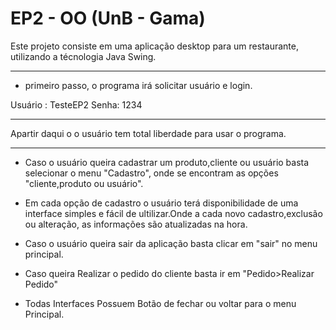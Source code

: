 # EP2 - OO (UnB - Gama)

Este projeto consiste em uma aplicação desktop para um restaurante, utilizando a técnologia Java Swing.

-----------------------------------------------------------------------
* primeiro passo, o programa irá solicitar usuário e login.

Usuário : TesteEP2
Senha: 1234

***********************************************************************
  
Apartir daqui o o usuário tem total liberdade para usar o programa.


***********************************************************************

* Caso o usuário queira cadastrar um produto,cliente ou usuário basta selecionar o menu "Cadastro", onde se encontram as opções "cliente,produto ou usuário".

* Em cada opção de cadastro o usuário terá disponibilidade de uma interface simples e fácil de ultilizar.Onde a cada novo cadastro,exclusão ou alteração, as informações são atualizadas na hora.

* Caso o usuário queira sair da aplicação basta clicar em "sair" no menu principal.

* Caso queira Realizar o pedido do cliente basta ir em "Pedido>Realizar Pedido"

* Todas Interfaces Possuem Botão de fechar ou voltar para o menu Principal.

